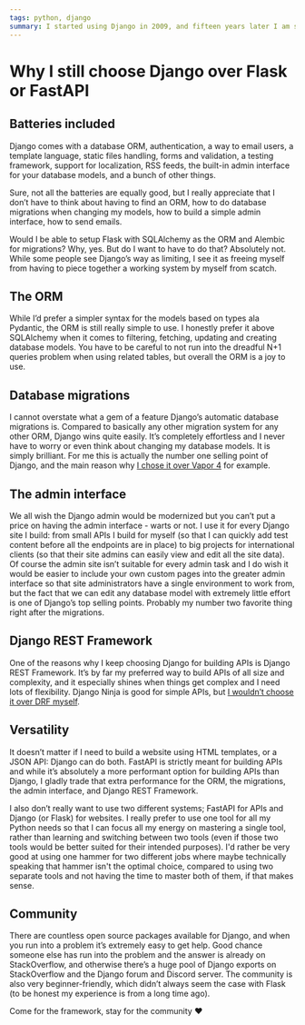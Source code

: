 ```yaml
---
tags: python, django
summary: I started using Django in 2009, and fifteen years later I am still a happy user. Why do I prefer it over Flask or FastAPI?
---
```


# Why I still choose Django over Flask or FastAPI

## Batteries included
Django comes with a database ORM, authentication, a way to email users, a template language, static files handling, forms and validation, a testing framework, support for localization, RSS feeds, the built-in admin interface for your database models, and a bunch of other things.

Sure, not all the batteries are equally good, but I really appreciate that I don’t have to think about having to find an ORM, how to do database migrations when changing my models, how to build a simple admin interface, how to send emails.

Would I be able to setup Flask with SQLAlchemy as the ORM and Alembic for migrations? Why, yes. But do I want to have to do that? Absolutely not. While some people see Django’s way as limiting, I see it as freeing myself from having to piece together a working system by myself from scatch.

## The ORM
While I’d prefer a simpler syntax for the models based on types ala Pydantic, the ORM is still really simple to use. I honestly prefer it above SQLAlchemy when it comes to filtering, fetching, updating and creating database models. You have to be careful to not run into the dreadful N+1 queries problem when using related tables, but overall the ORM is a joy to use.

## Database migrations
I cannot overstate what a gem of a feature Django’s automatic database migrations is. Compared to basically any other migration system for any other ORM, Django wins quite easily. It’s completely effortless and I never have to worry or even think about changing my database models. It is simply brilliant. For me this is actually the number one selling point of Django, and the main reason why [I chose it over Vapor 4](/articles/2021/vapor4-vs-drf/) for example.

## The admin interface
We all wish the Django admin would be modernized but you can’t put a price on having the admin interface - warts or not. I use it for every Django site I build: from small APIs I build for myself (so that I can quickly add test content before all the endpoints are in place) to big projects for international clients (so that their site admins can easily view and edit all the site data). Of course the admin site isn’t suitable for every admin task and I do wish it would be easier to include your own custom pages into the greater admin interface so that site administrators have a single environment to work from, but the fact that we can edit any database model with extremely little effort is one of Django’s top selling points. Probably my number two favorite thing right after the migrations.

## Django REST Framework
One of the reasons why I keep choosing Django for building APIs is Django REST Framework. It’s by far my preferred way to build APIs of all size and complexity, and it especially shines when things get complex and I need lots of flexibility. Django Ninja is good for simple APIs, but [I wouldn’t choose it over DRF myself](/articles/2024/drf-vs-ninja/).

## Versatility
It doesn’t matter if I need to build a website using HTML templates, or a JSON API: Django can do both. FastAPI is strictly meant for building APIs and while it’s absolutely a more performant option for building APIs than Django, I gladly trade that extra performance for the ORM, the migrations, the admin interface, and Django REST Framework.

I also don’t really want to use two different systems; FastAPI for APIs and Django (or Flask) for websites. I really prefer to use one tool for all my Python needs so that I can focus all my energy on mastering a single tool, rather than learning and switching between two tools (even if those two tools would be better suited for their intended purposes). I'd rather be very good at using one hammer for two different jobs where maybe technically speaking that hammer isn't the optimal choice, compared to using two separate tools and not having the time to master both of them, if that makes sense.

## Community
There are countless open source packages available for Django, and when you run into a problem it’s extremely easy to get help. Good chance someone else has run into the problem and the answer is already on StackOverflow, and otherwise there’s a huge pool of Django exports on StackOverflow and the Django forum and Discord server. The community is also very beginner-friendly, which didn’t always seem the case with Flask (to be honest my experience is from a long time ago).

Come for the framework, stay for the community ❤️